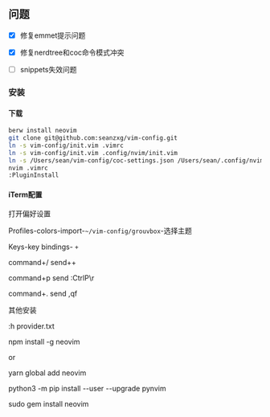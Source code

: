 ## 问题

- [x] 修复emmet提示问题
- [x] 修复nerdtree和coc命令模式冲突
- [ ] snippets失效问题



### 安装

#### 下载

```sh
berw install neovim
git clone git@github.com:seanzxg/vim-config.git
ln -s vim-config/init.vim .vimrc
ln -s vim-config/init.vim .config/nvim/init.vim
ln -s /Users/sean/vim-config/coc-settings.json /Users/sean/.config/nvim/
nvim .vimrc
:PluginInstall
```

#### iTerm配置

打开偏好设置

Profiles-colors-import-`~/vim-config/grouvbox`-选择主题

Keys-key bindings- `+` 

command+/   send++

command+p	send :CtrlP\r

command+.	send ,qf



其他安装

:h provider.txt

npm install -g neovim

or

yarn global add neovim

python3 -m pip install --user --upgrade pynvim

sudo gem install neovim
